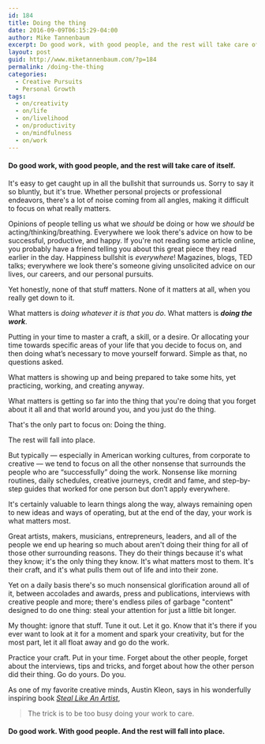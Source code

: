 ```yaml
---
id: 184
title: Doing the thing
date: 2016-09-09T06:15:29-04:00
author: Mike Tannenbaum
excerpt: Do good work, with good people, and the rest will take care of itself.
layout: post
guid: http://www.miketannenbaum.com/?p=184
permalink: /doing-the-thing
categories:
  - Creative Pursuits
  - Personal Growth
tags:
  - on/creativity
  - on/life
  - on/livelihood
  - on/productivity
  - on/mindfulness
  - on/work
---
```

<h4>Do good work, with good people, and the rest will take care of itself.</h4>
It's easy to get caught up in all the bullshit that surrounds us. Sorry to say it so bluntly, but it's true. Whether personal projects or professional endeavors, there's a lot of noise coming from all angles, making it difficult to focus on what really matters.

Opinions of people telling us what we <em>should</em> be doing or how we <em>should</em> be acting/thinking/breathing. Everywhere we look there's advice on how to be successful, productive, and happy. If you're not reading some article online, you probably have a friend telling you about this great piece they read earlier in the day. Happiness bullshit is <em>everywhere</em>! Magazines, blogs, TED talks; everywhere we look there's someone giving unsolicited advice on our lives, our careers, and our personal pursuits.

Yet honestly, none of that stuff matters. None of it matters at all, when you really get down to it.

What matters is <em>doing whatever it is that you do</em>. What matters is <em><strong>doing the work</strong></em>.

Putting in your time to master a craft, a skill, or a desire. Or allocating your time towards specific areas of your life that you decide to focus on, and then doing what’s necessary to move yourself forward. Simple as that, no questions asked.

What matters is showing up and being prepared to take some hits, yet practicing, working, and creating anyway.

What matters is getting so far into the thing that you're doing that you forget about it all and that world around you, and you just do the thing.

That's the only part to focus on: Doing the thing.

The rest will fall into place.

But typically — especially in American working cultures, from corporate to creative — we tend to focus on all the other nonsense that surrounds the people who are “successfully” doing the work. Nonsense like morning routines, daily schedules, creative journeys, credit and fame, and step-by-step guides that worked for one person but don’t apply everywhere.

It's certainly valuable to learn things along the way, always remaining open to new ideas and ways of operating, but at the end of the day, your work is what matters most.

Great artists, makers, musicians, entrepreneurs, leaders, and all of the people we end up hearing so much about aren't doing their thing for all of those other surrounding reasons. They do their things because it's what they know; it's the only thing they know. It's what matters most to them. It's their craft, and it's what pulls them out of life and into their zone.

Yet on a daily basis there's so much nonsensical glorification around all of it, between accolades and awards, press and publications, interviews with creative people and more; there's endless piles of garbage "content" designed to do one thing: steal your attention for just a little bit longer.

My thought: ignore that stuff. Tune it out. Let it go. Know that it's there if you ever want to look at it for a moment and spark your creativity, but for the most part, let it all float away and go do the work.

Practice your craft. Put in your time. Forget about the other people, forget about the interviews, tips and tricks, and forget about how the other person did their thing. Go do yours. Do you.

As one of my favorite creative minds, Austin Kleon, says in his wonderfully inspiring book <a href="http://austinkleon.com/steal/" target="_blank"><em>Steal Like An Artist</em></a>,
<blockquote>The trick is to be too busy doing your work to care.</blockquote>
<h4>Do good work. With good people. And the rest will fall into place.</h4>